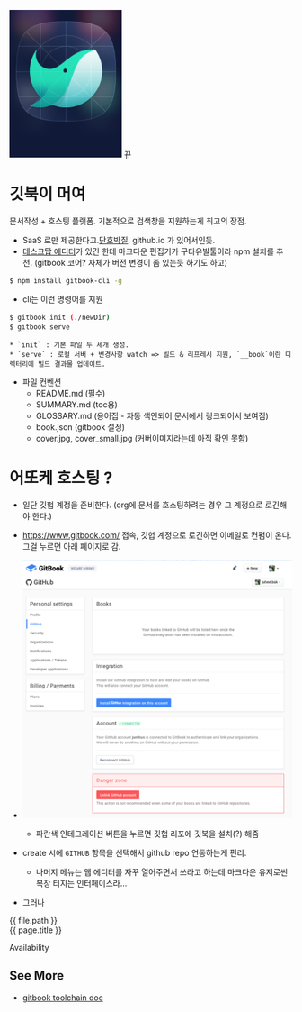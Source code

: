 ![img](cover_small.jpg) 뀨

# 깃북이 머여
문서작성 + 호스팅 플랫폼. 기본적으로 검색창을 지원하는게 최고의 장점.
* SaaS 로만 제공한다고.[단호박질](https://help.gitbook.com/basics/can-i-run-gitbook-on-premise.html). github.io 가 있어서인듯.
* [데스크탑 에디터](https://www.gitbook.com/editor)가 있긴 한데 마크다운 편집기가 구타유발툴이라 npm 설치를 추천. (gitbook 코어? 자체가 버전 변경이 좀 있는듯 하기도 하고)
```bash
$ npm install gitbook-cli -g
```

* cli는 이런 명령어를 지원
```bash
$ gitbook init (./newDir) 
$ gitbook serve
```
    * `init` : 기본 파일 두 세개 생성.
    * `serve` : 로컬 서버 + 변경사항 watch => 빌드 & 리프레시 지원, `__book`이란 디렉터리에 빌드 결과물 업데이트.

* 파일 컨벤션
    * README.md (필수)
    * SUMMARY.md (toc용)
    * GLOSSARY.md (용어집 - 자동 색인되어 문서에서 링크되어서 보여짐)
    * book.json (gitbook 설정)
    * cover.jpg, cover_small.jpg (커버이미지라는데 아직 확인 못함)

# 어또케 호스팅 ?
* 일단 깃헙 계정을 준비한다. (org에 문서를 호스팅하려는 경우 그 계정으로 로긴해야 한다.)
* https://www.gitbook.com/ 접속, 깃헙 계정으로 로긴하면 이메일로 컨펌이 온다. 그걸 누르면 아래 페이지로 감.
* ![설정페이지](static/img/gb_setting_github.png)
    * 파란색 인테그레이션 버튼을 누르면 깃헙 리포에 깃북을 설치(?) 해줌

* create 시에 `GITHUB` 항목을 선택해서 github repo 연동하는게 편리. 
    * 나머지 메뉴는 웹 에디터를 자꾸 열어주면서 쓰라고 하는데 마크다운 유저로썬 복장 터지는 인터페이스라...
* 그러나 

{{ file.path }}  
{{ page.title }}  

Availability

## See More
* [gitbook toolchain doc](https://www.gitbook.com/book/gitbookio/docs-toolchain/details)
